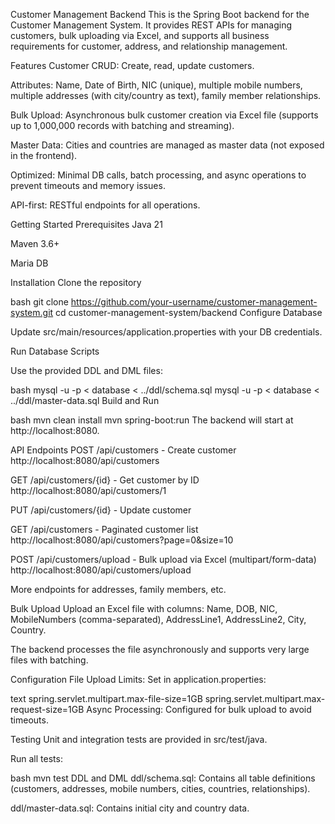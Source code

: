 Customer Management Backend
This is the Spring Boot backend for the Customer Management System.
It provides REST APIs for managing customers, bulk uploading via Excel, and supports all business requirements for customer, address, and relationship management.

Features
Customer CRUD: Create, read, update customers.

Attributes: Name, Date of Birth, NIC (unique), multiple mobile numbers, multiple addresses (with city/country as text), family member relationships.

Bulk Upload: Asynchronous bulk customer creation via Excel file (supports up to 1,000,000 records with batching and streaming).

Master Data: Cities and countries are managed as master data (not exposed in the frontend).

Optimized: Minimal DB calls, batch processing, and async operations to prevent timeouts and memory issues.

API-first: RESTful endpoints for all operations.

Getting Started
Prerequisites
Java 21

Maven 3.6+

Maria DB

Installation
Clone the repository

bash
git clone https://github.com/your-username/customer-management-system.git
cd customer-management-system/backend
Configure Database

Update src/main/resources/application.properties with your DB credentials.

Run Database Scripts

Use the provided DDL and DML files:

bash
mysql -u <user> -p < database < ../ddl/schema.sql
mysql -u <user> -p < database < ../ddl/master-data.sql
Build and Run

bash
mvn clean install
mvn spring-boot:run
The backend will start at http://localhost:8080.
    
API Endpoints
POST /api/customers - Create customer
http://localhost:8080/api/customers

GET /api/customers/{id} - Get customer by ID
http://localhost:8080/api/customers/1

PUT /api/customers/{id} - Update customer


GET /api/customers - Paginated customer list
http://localhost:8080/api/customers?page=0&size=10

POST /api/customers/upload - Bulk upload via Excel (multipart/form-data)
http://localhost:8080/api/customers/upload

More endpoints for addresses, family members, etc.

Bulk Upload
Upload an Excel file with columns: Name, DOB, NIC, MobileNumbers (comma-separated), AddressLine1, AddressLine2, City, Country.

The backend processes the file asynchronously and supports very large files with batching.

Configuration
File Upload Limits: Set in application.properties:

text
spring.servlet.multipart.max-file-size=1GB
spring.servlet.multipart.max-request-size=1GB
Async Processing: Configured for bulk upload to avoid timeouts.

Testing
Unit and integration tests are provided in src/test/java.

Run all tests:

bash
mvn test
DDL and DML
ddl/schema.sql: Contains all table definitions (customers, addresses, mobile numbers, cities, countries, relationships).

ddl/master-data.sql: Contains initial city and country data.
